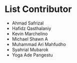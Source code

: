 # List Contributor

- Ahmad Safrizal
- Hafidz Qasthalaniy
- Kevin Marchelino
- Michael Shawn A
- Muhammad Ari Mahfudho
- Syahrial Mubarok
- Yoga Ade Pangestu